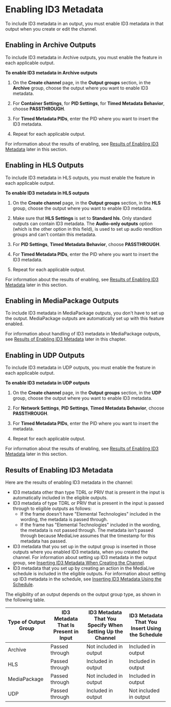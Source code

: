 # Enabling ID3 Metadata<a name="enable-passthrough-id3"></a>

To include ID3 metadata in an output, you must enable ID3 metadata in that output when you create or edit the channel\. 

## Enabling in Archive Outputs<a name="enable-passthrough-archive"></a>

To include ID3 metadata in Archive outputs, you must enable the feature in each applicable output\. 

**To enable ID3 metadata in Archive outputs**

1. On the **Create channel** page, in the **Output groups** section, in the **Archive** group, choose the output where you want to enable ID3 metadata\. 

1. For **Container Settings**, for **PID Settings**, for **Timed Metadata Behavior**, choose **PASSTHROUGH**\.

1. For **Timed Metadata PIDs**, enter the PID where you want to insert the ID3 metadata\.

1. Repeat for each applicable output\.

For information about the results of enabling, see [Results of Enabling ID3 Metadata](#id3-enable-result) later in this section\.

## Enabling in HLS Outputs<a name="enable-passthrough-hls"></a>

To include ID3 metadata in HLS outputs, you must enable the feature in each applicable output\. 

**To enable ID3 metadata in HLS outputs**

1. On the **Create channel** page, in the **Output groups** section, in the **HLS** group, choose the output where you want to enable ID3 metadata\. 

1. Make sure that **HLS Settings** is set to **Standard hls**\. Only standard outputs can contain ID3 metadata\. The **Audio\-only outputs** option \(which is the other option in this field\), is used to set up audio rendition groups and can't contain this metadata\.

1. For **PID Settings**, **Timed Metadata Behavior**, choose **PASSTHROUGH**\.

1. For **Timed Metadata PIDs**, enter the PID where you want to insert the ID3 metadata\.

1. Repeat for each applicable output\.

For information about the results of enabling, see [Results of Enabling ID3 Metadata](#id3-enable-result) later in this section\.

## Enabling in MediaPackage Outputs<a name="enable-passthrough-mediapackage"></a>

To include ID3 metadata in MediaPackage outputs, you don't have to set up the output\. MediaPackage outputs are automatically set up with this feature enabled\. 

For information about handling of ID3 metadata in MediaPackage outputs, see [Results of Enabling ID3 Metadata](#id3-enable-result) later in this chapter\.

## Enabling in UDP Outputs<a name="enable-passthrough-udp"></a>

To include ID3 metadata in UDP outputs, you must enable the feature in each applicable output\. 

**To enable ID3 metadata in UDP outputs**

1. On the **Create channel** page, in the **Output groups** section, in the **UDP** group, choose the output where you want to enable ID3 metadata\. 

1. For **Network Settings**, **PID Settings**, **Timed Metadata Behavior**, choose **PASSTHROUGH**\.

1. For **Timed Metadata PIDs**, enter the PID where you want to insert the metadata\.

1. Repeat for each applicable output\.

For information about the results of enabling, see [Results of Enabling ID3 Metadata](#id3-enable-result) later in this section\.

## Results of Enabling ID3 Metadata<a name="id3-enable-result"></a>

Here are the results of enabling ID3 metadata in the channel:
+ ID3 metadata other than type TDRL or PRIV that is present in the input is automatically included in the eligible outputs\. 
+ ID3 metadata of type TDRL or PRIV that is present in the input is passed through to eligible outputs as follows:
  + If the frame doesn't have "Elemental Technologies" included in the wording, the metadata is passed through\.
  + If the frame has "Elemental Technologies" included in the wording, the metadata is not passed through\. The metadata isn't passed through because MediaLive assumes that the timestamp for this metadata has passed\.
+ ID3 metadata that you set up in the output group is inserted in those outputs where you enabled ID3 metadata, when you created the channel\. For information about setting up ID3 metadata in the output group, see [Inserting ID3 Metadata When Creating the Channel](insert-timed-metadata.md)\.
+ ID3 metadata that you set up by creating an action in the MediaLive schedule is included in the eligible outputs\. For information about setting up ID3 metadata in the schedule, see [ Inserting ID3 Metadata Using the Schedule](insert-usercreated-metadata.md)\.

The eligibility of an output depends on the output group type, as shown in the following table\.


| Type of Output Group | ID3 Metadata That Is Present in Input | ID3 Metadata That You Specify When Setting Up the Channel | ID3 Metadata That You Insert Using the Schedule | 
| --- | --- | --- | --- | 
| Archive | Passed through | Not included in output | Included in output | 
| HLS | Passed through | Included in output | Included in output | 
| MediaPackage | Passed through | Not included in output | Included in output | 
| UDP | Passed through | Included in output | Not included in output | 